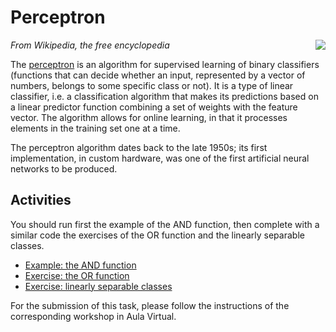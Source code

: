 # Perceptron

[<img src="https://upload.wikimedia.org/wikipedia/commons/thumb/3/31/Perceptron.svg/320px-Perceptron.svg.png" align="right">](https://commons.wikimedia.org/wiki/File:Perceptron.svg)
*From Wikipedia, the free encyclopedia*

The [perceptron](https://en.wikipedia.org/wiki/Perceptron) is an algorithm for supervised learning of binary classifiers (functions that can decide whether an input, represented by a vector of numbers, belongs to some specific class or not). It is a type of linear classifier, i.e. a classification algorithm that makes its predictions based on a linear predictor function combining a set of weights with the feature vector. The algorithm allows for online learning, in that it processes elements in the training set one at a time.

The perceptron algorithm dates back to the late 1950s; its first implementation, in custom hardware, was one of the first artificial neural networks to be produced.

## Activities

You should run first the example of the AND function, then complete with a similar code the exercises of the OR function and the linearly separable classes.

* [Example: the AND function](AND.ipynb)
* [Exercise: the OR function](OR.ipynb)
* [Exercise: linearly separable classes](Classes_Exercise.ipynb)

For the submission of this task, please follow the instructions of the corresponding workshop in Aula Virtual.
